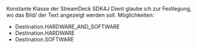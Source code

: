 Konstante Klasse der StreamDeck SDK4J 
Dient glaube ich zur Festlegung, wo das Bild/ der Text angezeigt werden soll.
Möglichkeiten: 
-  Destination.HARDWARE_AND_SOFTWARE
-  Destination.HARDWARE
-  Destination.SOFTWARE